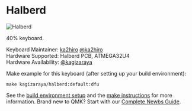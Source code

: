 # Halberd

![Halberd](https://i.imgur.com/QabQNPQ.jpg)

40% keyboard.

Keyboard Maintainer: [ka2hiro](https://github.com/ka2hiro) [@ka2hiro](https://twitter.com/ka2hiro)  
Hardware Supported: Halberd PCB, ATMEGA32U4  
Hardware Availability: [@kagizaraya](https://twitter.com/kagizaraya)

Make example for this keyboard (after setting up your build environment):

    make kagizaraya/halberd:default:dfu

See the [build environment setup](https://docs.qmk.fm/#/getting_started_build_tools) and the [make instructions](https://docs.qmk.fm/#/getting_started_make_guide) for more information. Brand new to QMK? Start with our [Complete Newbs Guide](https://docs.qmk.fm/#/newbs).
